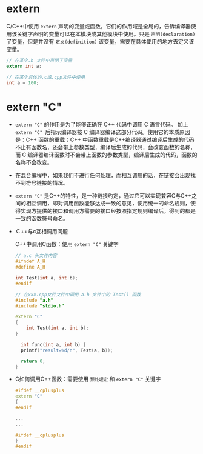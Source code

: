 <!--

 * @Author: JohnJeep
 * @Date: 2020-05-21 15:05:29
 * @LastEditTime: 2023-05-27 17:00:23
 * @LastEditors: JohnJeep
 * @Description: static 和 extern 关键字
-->

# extern

C/C++中使用 `extern` 声明的变量或函数，它们的作用域是全局的，告诉编译器使用该关键字声明的变量可以在本模块或其他模块中使用。只是 `声明(declaration)` 了变量，但是并没有 `定义(definition)` 该变量，需要在具体使用的地方去定义该变量。
```c
// 在某个.h 文件中声明了变量
extern int a;

// 在某个具体的.c或.cpp文件中使用
int a = 100;
```

# extern "C"

- `extern "C"` 的作用是为了能够正确在 C++ 代码中调用 C 语言代码。 加上 `extern "C" `后指示编译器按 C 编译器编译这部分代码。使用它的本质原因是：C++ 函数的重载；C++ 中函数重载是C++编译器通过编译后生成的代码不止有函数名，还会带上参数类型，编译后生成的代码，会改变函数的名称，而 C 编译器编译函数时不会带上函数的参数类型，编译后生成的代码，函数的名称不会改变。

- 在混合编程中，如果我们不进行任何处理，而相互调用的话，在链接会出现找不到符号链接的情况。

- `extern "C"` 是C++的特性，是一种链接约定，通过它可以实现兼容C与C++之间的相互调用，即对调用函数能够达成一致的意见，使用统一的命名规则，使得实现方提供的接口和调用方需要的接口经按照指定规则编译后，得到的都是一致的函数符号命名。


- Ｃ++与c互相调用问题
  
  C++中调用C函数：使用 `extern "C"` 关键字
  ```c++
  // a.c 头文件内容
  #ifndef A_H
  #define A_H
  
  int Test(int a, int b);
  #endif
  
  // 在xxx.cpp文件文件中调用 a.h 文件中的 Test() 函数
  #include "a.h"
  #include "stdio.h"
  
  extern "C"
  {
      int Test(int a, int b);
  }
  
    int func(int a, int b) {
    printf("result=%d/n", Test(a, b));
  
    return 0;
  }
  ```

- C如何调用C++函数：需要使用 `预处理宏` 和 `extern "C"` 关键字

  ```c++
  #ifdef __cplusplus
  extern "C"
  {
  #endif
  
  ...
  ...
  
  #ifdef __cplusplus
  }
  #endif
  ```

  




